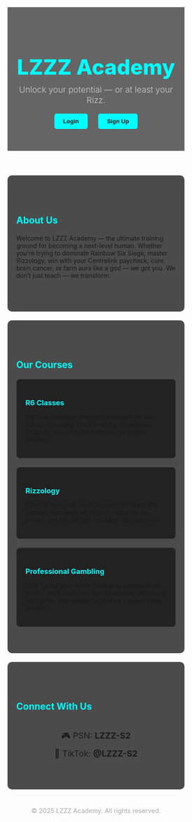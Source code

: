 <!DOCTYPE html>
<html lang="en">
<head>
  <meta charset="UTF-8" />
  <meta name="viewport" content="width=device-width, initial-scale=1" />
  <title>LZZZ Academy</title>
  <link href="https://fonts.googleapis.com/css2?family=Nunito:wght@300;600;800&display=swap" rel="stylesheet" />
  <style>
    * {
      margin: 0;
      padding: 0;
      box-sizing: border-box;
    }

    body {
      font-family: 'Nunito', sans-serif;
      background: url('logo-bg.jpg') no-repeat center center fixed;
      background-size: cover;
      color: #f0f0f0;
      line-height: 1.6;
      backdrop-filter: brightness(0.25);
    }

    header {
      background: rgba(0, 0, 0, 0.6);
      padding: 40px 20px;
      text-align: center;
    }

    header h1 {
      font-size: 3rem;
      color: #00ffff;
      font-weight: 800;
    }

    header p {
      font-size: 1.2rem;
      color: #ccc;
      margin-top: 10px;
      font-weight: 300;
    }

    nav {
      text-align: center;
      margin: 10px 0;
    }

    nav button {
      margin: 0 10px;
      padding: 10px 20px;
      background: #00ffff;
      border: none;
      color: #111;
      font-weight: 600;
      border-radius: 5px;
      cursor: pointer;
      transition: background-color 0.3s ease;
    }

    nav button:hover,
    nav button:focus {
      background-color: #00cccc;
      outline: none;
    }

    section {
      background: rgba(0, 0, 0, 0.7);
      padding: 60px 20px;
      max-width: 900px;
      margin: 20px auto;
      border-radius: 10px;
    }

    section h2 {
      color: #00ffff;
      margin-bottom: 20px;
    }

    .courses {
      display: flex;
      flex-direction: column;
      gap: 20px;
    }

    .course-card {
      background: rgba(30, 30, 30, 0.9);
      padding: 20px;
      border-radius: 8px;
      border: 1px solid #333;
    }

    .course-card h3 {
      color: #00ffff;
      margin-bottom: 10px;
    }

    .social {
      text-align: center;
      margin-top: 40px;
    }

    .social p {
      font-size: 1.2rem;
      margin: 10px 0;
    }

    footer {
      text-align: center;
      padding: 20px;
      color: #aaa;
      font-size: 0.9rem;
    }

    /* Modal styles */
    .modal {
      display: none;
      position: fixed;
      z-index: 999;
      left: 0; top: 0;
      width: 100%; height: 100%;
      background: rgba(0, 0, 0, 0.8);
      justify-content: center;
      align-items: center;
      opacity: 0;
      pointer-events: none;
      transition: opacity 0.3s ease;
    }

    .modal.show {
      display: flex;
      opacity: 1;
      pointer-events: auto;
    }

    .modal-content {
      background: #1f1f1f;
      padding: 30px 30px 40px 30px;
      border-radius: 10px;
      max-width: 400px;
      width: 100%;
      color: white;
      position: relative;
      box-shadow: 0 0 20px #00ffffaa;
    }

    .modal-content h3 {
      margin-bottom: 20px;
    }

    .modal-content label {
      display: block;
      margin-bottom: 5px;
      font-weight: 600;
      color: #00ffff;
      user-select: none;
    }

    .modal-content input[type="text"],
    .modal-content input[type="password"] {
      width: 100%;
      padding: 10px 40px 10px 10px;
      margin-bottom: 15px;
      background: #111;
      color: white;
      border: 1px solid #333;
      border-radius: 5px;
      font-size: 1rem;
      font-family: 'Nunito', sans-serif;
      position: relative;
    }

    .modal-content input[type="checkbox"] {
      margin-right: 8px;
      vertical-align: middle;
      cursor: pointer;
    }

    .modal-content .password-wrapper {
      position: relative;
    }

    .toggle-password {
      position: absolute;
      right: 10px;
      top: 50%;
      transform: translateY(-50%);
      cursor: pointer;
      color: #00ffff;
      font-size: 18px;
      user-select: none;
    }

    .modal-content button {
      width: 100%;
      padding: 12px;
      background: #00ffff;
      border: none;
      color: black;
      font-weight: 600;
      border-radius: 5px;
      cursor: pointer;
      font-size: 1.1rem;
      transition: background-color 0.3s ease;
    }

    .modal-content button:hover,
    .modal-content button:focus {
      background-color: #00cccc;
      outline: none;
    }

    .close {
      position: absolute;
      top: 12px;
      right: 15px;
      cursor: pointer;
      color: #aaa;
      font-size: 24px;
      font-weight: 700;
      user-select: none;
      transition: color 0.3s ease;
    }

    .close:hover,
    .close:focus {
      color: #00ffff;
      outline: none;
    }

    /* Responsive */
    @media (max-width: 600px) {
      header h1 {
        font-size: 2rem;
      }
      nav button {
        margin: 5px 0;
        width: 80%;
      }
    }
  </style>
</head>
<body>

  <header>
    <h1>LZZZ Academy</h1>
    <p>Unlock your potential — or at least your Rizz.</p>
    <nav>
      <button onclick="openModal('login')" aria-haspopup="dialog" aria-controls="loginModal">Login</button>
      <button onclick="openModal('signup')" aria-haspopup="dialog" aria-controls="signupModal">Sign Up</button>
    </nav>
  </header>

  <section id="about">
    <h2>About Us</h2>
    <p>
      Welcome to LZZZ Academy — the ultimate training ground for becoming a next-level human.
      Whether you're trying to dominate Rainbow Six Siege, master Rizzology, win with your Centrelink paycheck, cure brain cancer, or farm aura like a god — we got you.
      We don’t just teach — we transform.
    </p>
  </section>

  <section id="courses">
    <h2>Our Courses</h2>
    <div class="courses">
      <div class="course-card">
        <h3>R6 Classes</h3>
        <p>We turn controller-throwing bronze bots into callout-speaking, pixel-peeking champions.
Strategy, aim, and mindgames - all in one course.</p>
      </div>
      <div class="course-card">
        <h3>Rizzology</h3>
        <p>Tired of being left on delivered? We teach the ancient, forbidden art of Rizz - confidence, timing, and the perfect message. Become HIM.</p>
      </div>
      <div class="course-card">
        <h3>Professional Gambling</h3>
        <p>Stop losing your entire Centrelink paycheck on multis.
We'll show you how to actually bet smart, read odds, and gamble with style - responsibly (kinda).</p>
      </div>
    </div>
  </section>

  <section id="social">
    <h2>Connect With Us</h2>
    <div class="social">
      <p>🎮 PSN: <strong>LZZZ-S2</strong></p>
      <p>📱 TikTok: <strong>@LZZZ-S2</strong></p>
    </div>
  </section>

  <footer>
    &copy; 2025 LZZZ Academy. All rights reserved.
  </footer>

  <!-- Login Modal -->
  <div class="modal" id="loginModal" role="dialog" aria-modal="true" aria-labelledby="loginTitle" tabindex="-1">
    <div class="modal-content" role="document">
      <button class="close" aria-label="Close login modal" onclick="closeModal('login')">&times;</button>
      <h3 id="loginTitle">Login</h3>
      <label for="loginUser">Username</label>
      <input type="text" placeholder="Username" id="loginUser" autocomplete="username" />
      <label for="loginPass">Password</label>
      <div class="password-wrapper">
        <input type="password" placeholder="Password" id="loginPass" autocomplete="current-password" />
        <span class="toggle-password" tabindex="0" role="button" aria-label="Toggle password visibility" data-target="loginPass">&#128065;</span>
      </div>
      <label><input type="checkbox" id="loginRemember" /> Remember Me</label>
      <button onclick="fakeLogin()">Login</button>
    </div>
  </div>

  <!-- Signup Modal -->
  <div class="modal" id="signupModal" role="dialog" aria-modal="true" aria-labelledby="signupTitle" tabindex="-1">
    <div class="modal-content" role="document">
      <button class="close" aria-label="Close signup modal" onclick="closeModal('signup')">&times;</button>
      <h3 id="signupTitle">Sign Up</h3>
      <label for="signupUser">Username</label>
      <input type="text" placeholder="Username" id="signupUser" autocomplete="username" />
      <label for="signupPass">Password</label>
      <div class="password-wrapper">
        <input type="password" placeholder="Password" id="signupPass" autocomplete="new-password" />
        <span class="toggle-password" tabindex="0" role="button" aria-label="Toggle password visibility" data-target="signupPass">&#128065;</span>
      </div>
      <label><input type="checkbox" id="signupRemember" /> Remember Me</label>
      <button onclick="fakeSignup()">Sign Up</button>
    </div>
  </div>

  <script>
    // Open modal & focus first input
    function openModal(type) {
      const modal = document.getElementById(type + 'Modal');
      modal.classList.add('show');
      modal.setAttribute('aria-hidden', 'false');
      // Focus first input inside modal
      const firstInput = modal.querySelector('input[type="text"], input[type="password"]');
      if (firstInput) firstInput.focus();

      // Add focus trap
      trapFocus(modal);
    }

    // Close modal
    function closeModal(type) {
      const modal = document.getElementById(type + 'Modal');
      modal.classList.remove('show');
      modal.setAttribute('aria-hidden', 'true');
      releaseFocusTrap();
      // Return focus to triggering button
      document.querySelector(`button[onclick="openModal('${type}')"]`).focus();
    }

    // Fake login with validation
    function fakeLogin() {
      const user = document.getElementById('loginUser').value.trim();
      const pass = document.getElementById('loginPass').value.trim();
      if (!user || !pass) {
        alert('Please enter both username and password.');
        return;
      }
      alert("Welcome back, " + user + "!");
      closeModal('login');
    }

    // Fake signup with validation
    function fakeSignup() {
      const user = document.getElementById('signupUser').value.trim();
      const pass = document.getElementById('signupPass').value.trim();
      if (!user || !pass) {
        alert('Please enter both username and password.');
        return;
      }
      alert("Account created for " + user + "!");
      closeModal('signup');
    }

    // Close modal on click outside modal-content
    window.addEventListener('click', (e) => {
      const loginModal = document.getElementById('loginModal');
      const signupModal = document.getElementById('signupModal');
      if (e.target === loginModal) closeModal('login');
      if (e.target === signupModal) closeModal('signup');
    });

    // Toggle password visibility
    document.querySelectorAll('.toggle-password').forEach(icon => {
      icon.addEventListener('click', () => {
        const input = document.getElementById(icon.getAttribute('data-target'));
        if (input.type === 'password') {
          input.type = 'text';
          icon.textContent = '🙈';
        } else {
          input.type = 'password';
          icon.textContent = '👁️';
        }
      });
      // Allow keyboard toggle via Enter or Space
      icon.addEventListener('keydown', (e) => {
        if (e.key === 'Enter' || e.key === ' ') {
          e.preventDefault();
          icon.click();
        }
      });
    });

    // Accessibility: Trap focus inside modal while open
    let focusTrapActive = false;
    let lastFocusedElement = null;
    function trapFocus(modal) {
      if (focusTrapActive) return;
      focusTrapActive = true;
      lastFocusedElement = document.activeElement;

      const focusableElements = modal.querySelectorAll(
        'a[href], button:not([disabled]), textarea, input, select, [tabindex]:not([tabindex="-1"])'
      );
      const firstEl = focusableElements[0];
      const lastEl = focusableElements[focusableElements.length - 1];

      function handleTab(e) {
        if (e.key === 'Tab') {
          if (e.shiftKey) { // Shift + Tab
            if (document.activeElement === firstEl) {
              e.preventDefault();
              lastEl.focus();
            }
          } else { // Tab
            if (document.activeElement === lastEl) {
              e.preventDefault();
              firstEl.focus();
            }
          }
        }
        // Escape closes modal
        if (e.key === 'Escape') {
          if (modal.id === 'loginModal') closeModal('login');
          if (modal.id === 'signupModal') closeModal('signup');
        }
      }
      modal.addEventListener('keydown', handleTab);

      // Store handler so we can remove later
      modal._handleTab = handleTab;
    }

    function releaseFocusTrap() {
      if (!focusTrapActive) return;
      focusTrapActive = false;

      // Remove event listeners
      const modals = [document.getElementById('loginModal'), document.getElementById('signupModal')];
      modals.forEach(modal => {
        if (modal._handleTab) {
          modal.removeEventListener('keydown', modal._handleTab);
          delete modal._handleTab;
        }
      });

      // Restore focus to last focused element before modal opened
      if (lastFocusedElement) lastFocusedElement.focus();
    }
  </script>

</body>
</html>
